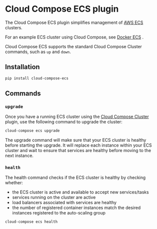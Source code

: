 # Cloud Compose ECS plugin

The Cloud Compose ECS plugin simplifies management of [AWS ECS](https://aws.amazon.com/ecs/) clusters.

For an example ECS cluster using Cloud Compose, see [Docker ECS](https://github.com/washingtonpost/docker-ecs) .

Cloud Compose ECS supports the standard Cloud Compose Cluster commands, such as `up` and `down`.

## Installation

```bash
pip install cloud-compose-ecs
```

## Commands

### `upgrade`

Once you have a running ECS cluster using the [Cloud Compose Cluster](https://github.com/cloud-compose/cloud-compose-cluster) plugin,
use the following command to upgrade the cluster:

```bash
cloud-compose ecs upgrade
```

The upgrade command will make sure that your ECS cluster is healthy before starting the upgrade.
It will replace each instance within your ECS cluster and wait to ensure that services are
healthy before moving to the next instance.

### `health`

The health command checks if the ECS cluster is healthy by checking whether:

- the ECS cluster is active and available to accept new services/tasks
- services running on the cluster are active
- load balancers associated with services are healthy
- the number of registered container instances match the desired instances registered to the auto-scaling group

```bash
cloud-compose ecs health
```

